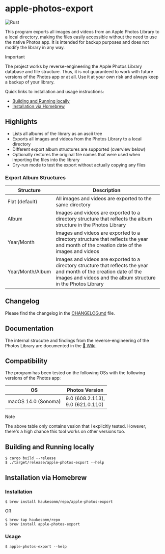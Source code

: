 # apple-photos-export

![Rust](https://img.shields.io/badge/Rust-d6a672?style=for-the-badge&logo=rust)

This program exports all images and videos from an Apple Photos Library to a local directory, making the files easily
accessible without the need to use the native Photos app.
It is intended for backup purposes and does not modify the library in any way.

> [!IMPORTANT]
> The project works by reverse-engineering the Apple Photos Library database and file structure. Thus, it is not
> guaranteed to work with future versions of the Photos app or at all. Use it at your own risk and always keep a backup
> of your library.

Quick links to installation and usage instructions:
- [Building and Running locally](#building-and-running-locally)
- [Installation via Homebrew](#installation-via-homebrew)

## Highlights

- Lists all albums of the library as an ascii tree
- Exports all images and videos from the Photos Library to a local directory
- Different export album structures are supported (overview below)
- Optionally restores the original file names that were used when importing the files into the library
- Dry-run mode to test the export without actually copying any files

### Export Album Structures

| Structure        | Description                                                                                                                                                                          |
|------------------|--------------------------------------------------------------------------------------------------------------------------------------------------------------------------------------|
| Flat (default)   | All images and videos are exported to the same directory                                                                                                                             |
| Album            | Images and videos are exported to a directory structure that reflects the album structure in the Photos Library                                                                      |
| Year/Month       | Images and videos are exported to a directory structure that reflects the year and month of the creation date of the images and videos                                               |
| Year/Month/Album | Images and videos are exported to a directory structure that reflects the year and month of the creation date of the images and videos and the album structure in the Photos Library |

## Changelog

Please find the changelog in the [CHANGELOG.md](CHANGELOG.md) file.

## Documentation

The internal strucutre and findings from the reverse-engineering of the Photos Library are documented in the
[📖 Wiki](https://github.com/haukesomm/apple-photos-export/wiki).

## Compatibility

The program has been tested on the following OSs with the following versions of the Photos app:

| OS                  | Photos Version                        |
|---------------------|---------------------------------------|
| macOS 14.0 (Sonoma) | 9.0 (608.2.113), <br> 9.0 (621.0.110) |

> [!NOTE]
> The above table only contains vesion that I explicitly tested.
> However, there's a high chance this tool works on other versions too.

## Building and Running locally

```shell
$ cargo build --release
$ ./target/release/apple-photos-export --help
```

## Installation via Homebrew

### Installation

```shell
$ brew install haukesomm/repo/apple-photos-export
```
OR
```shell
$ brew tap haukesomm/repo
$ brew install apple-photos-export
```

### Usage

```shell
$ apple-photos-export --help
```